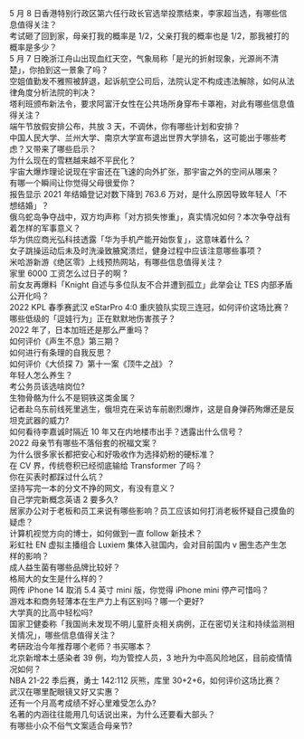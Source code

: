 5 月 8 日香港特别行政区第六任行政长官选举投票结束，李家超当选，有哪些信息值得关注？  
考试砸了回到家，母亲打我的概率是 1/2，父亲打我的概率也是 1/2，那我被打的概率是多少？  
5 月 7 日晚浙江舟山出现血红天空，气象局称「是光的折射现象，光源尚不清楚」，你拍到这一景象了吗？  
空姐值勤发不雅照被辞退，起诉航空公司后，法院认定不构成违法解除，如何从法律角度分析法院的判决？  
塔利班颁布新法令，要求阿富汗女性在公共场所身穿布卡罩袍，对此有哪些信息值得关注？  
端午节放假安排公布，共放 3 天，不调休，你有哪些计划和安排？  
中国人民大学、兰州大学、南京大学宣布退出世界大学排名，这可能出于哪些考虑？又带来了哪些启示？  
为什么现在的雪糕越来越不平民化？  
宇宙大爆炸理论说现在宇宙还在飞速的向外扩张，那宇宙之外的空间从哪来？  
有哪一个瞬间让你觉得父母很爱你？  
报告显示 2021 年结婚登记对数下降到 763.6 万对，是什么原因导致年轻人「不想结婚」？  
俄乌蛇岛争夺战中，双方均声称「对方损失惨重」，真实情况如何？本次争夺战有着怎样的军事意义？  
华为供应商光弘科技透露「华为手机产能开始恢复」，这意味着什么？  
女子跳操运动后未及时洗澡致腋窝溃烂，健身过程中应该注意哪些事项？  
米哈游新游《绝区零》上线预热网站，有哪些信息值得关注？  
家里 6000 工资怎么过日子的啊 ?  
前女友再爆料「Knight 自述与多位队友不合并遭到孤立」此举会让 TES 内部矛盾公开化吗？  
2022 KPL 春季赛武汉 eStarPro 4:0 重庆狼队实现三连冠，如何评价这场比赛？  
哪些低级的「逗娃行为」正在默默地伤害孩子？  
2022 年了，日本加班还是那么严重吗？  
如何评价《声生不息》第三期？  
如何进行有条理的自我反思？  
如何评价《大侦探 7》第十一案《顶牛之战》？  
年轻人怎么养生？  
考公务员该选啥岗位?  
生物骨骼为什么不是铜铁这类金属？  
记者赴乌东前线死里逃生，俄坦克在采访车前剧烈爆炸，这是自身弹药殉爆还是反坦克武器的威力?  
如何看待李嘉诚时隔近 10 年又在内地楼市出手？透露出什么信号？  
2022 母亲节有哪些不落俗套的祝福文案？  
为什么很多家长都把安心和好吸收作为选择奶粉的硬标准？  
在 CV 界，传统卷积已经彻底输给 Transformer 了吗？  
你在买表时都踩过什么坑？  
坚持写完一本的分文不挣的网文，有没有意义？  
自己学完新概念英语 2 要多久?  
居家办公对于老板和员工来说有哪些影响？员工应该如何打消老板怀疑自己摸鱼的疑虑？  
计算机视觉方向的博士，如何做到一直 follow 新技术？  
彩虹社 EN 虚拟主播组合 Luxiem 集体入驻国内，会对目前国内 v  圈生态产生怎样的影响？  
成人益生菌有哪些品牌比较好？  
格局大的女生是什么样的？  
网传 iPhone 14 取消 5.4 英寸 mini 版，你觉得 iPhone mini 停产可惜吗？  
游戏本和商务轻薄本在生产力上有区别吗？哪一个更好?  
大学真的比高中轻松吗?  
国家卫健委称「我国尚未发现不明儿童肝炎相关病例，正在密切关注和持续监测相关情况」，哪些信息值得关注？  
考研政治今年推荐哪个老师？书买哪本？  
北京新增本土感染者 39 例，均为管控人员，3 地升为中高风险地区，目前疫情情况如何？  
NBA 21-22 季后赛，勇士 142:112 灰熊，库里 30+2+6，如何评价这场比赛？  
武汉在哪里配眼镜又好又实惠？  
还有一个月高考成绩不好心里难受怎么办?  
名著的内涵往往能用几句话说出来，为什么还要看大部头？  
有哪些小众不俗气文案适合母亲节?  
